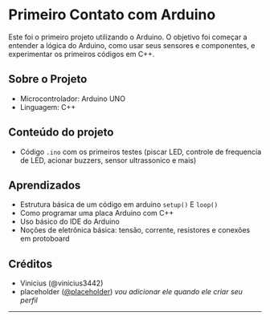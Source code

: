 # Primeiro Contato com Arduino

Este foi o primeiro projeto utilizando o Arduino. O objetivo foi começar a entender a lógica do Arduino, como usar seus sensores e componentes, e experimentar os primeiros códigos em C++.

## Sobre o Projeto

- Microcontrolador: Arduino UNO
- Linguagem: C++

## Conteúdo do projeto

- Código `.ino` com os primeiros testes (piscar LED, controle de frequencia de LED, acionar buzzers, sensor ultrassonico e mais)

## Aprendizados
- Estrutura básica de um código em arduino `setup()` E `loop()`
- Como programar uma placa Arduino com C++
- Uso básico do IDE do Arduino
- Noções de eletrônica básica: tensão, corrente, resistores e conexões em protoboard

## Créditos

- Vinicius (@vinicius3442)
- placeholder ([@placeholder](https://github.com/)) *vou adicionar ele quando ele criar seu perfil*

---


